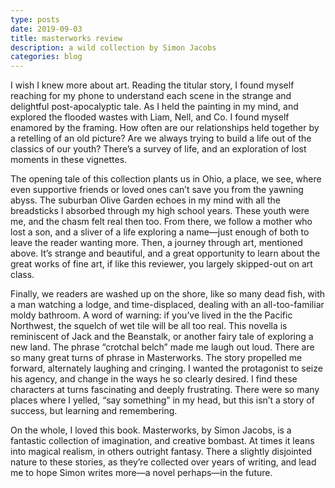 ```yaml
---
type: posts
date: 2019-09-03
title: masterworks review
description: a wild collection by Simon Jacobs
categories: blog
---
```


I wish I knew more about art. Reading the titular story, I found myself reaching for my phone to understand each scene in the strange and delightful post-apocalyptic tale. As I held the painting in my mind, and explored the flooded wastes with Liam, Nell, and Co. I found myself enamored by the framing. How often are our relationships held together by a retelling of an old picture? Are we always trying to build a life out of the classics of our youth? There’s a survey of life, and an exploration of lost moments in these vignettes.

The opening tale of this collection plants us in Ohio, a place, we see, where even supportive friends or loved ones can’t save you from the yawning abyss. The suburban Olive Garden echoes in my mind with all the breadsticks I absorbed through my high school years. These youth were me, and the chasm felt real then too. From there, we follow a mother who lost a son, and a sliver of a life exploring a name—just enough of both to leave the reader wanting more. Then, a journey through art, mentioned above. It’s strange and beautiful, and a great opportunity to learn about the great works of fine art, if like this reviewer, you largely skipped-out on art class.

Finally, we readers are washed up on the shore, like so many dead fish, with a man watching a lodge, and time-displaced, dealing with an all-too-familiar moldy bathroom. A word of warning: if you’ve lived in the the Pacific Northwest, the squelch of wet tile will be all too real. This novella is reminiscent of Jack and the Beanstalk, or another fairy tale of exploring a new land. The phrase “crotchal belch” made me laugh out loud. There are so many great turns of phrase in Masterworks. The story propelled me forward, alternately laughing and cringing. I wanted the protagonist to seize his agency, and change in the ways he so clearly desired. I find these characters at turns fascinating and deeply frustrating. There were so many places where I yelled, “say something” in my head, but this isn’t a story of success, but learning and remembering.

On the whole, I loved this book. Masterworks, by Simon Jacobs, is a fantastic collection of imagination, and creative bombast. At times it leans into magical realism, in others outright fantasy. There a slightly disjointed nature to these stories, as they’re collected over years of writing, and lead me to hope Simon writes more—a novel perhaps—in the future.
